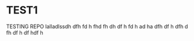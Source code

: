# TEST1
TESTING REPO
lalladlssdh
dfh
fd
h
fhd
fh
dh
df
h
fd
h
ad
ha
dfh
df
h
dfh
d
fh
df
h
df
hdf
h
